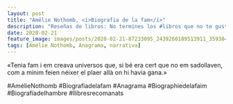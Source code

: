 ```yaml
---
layout: post
title: "Amélie Nothomb, <i>Biografia de la fam</i>"
description: "Reseñas de libros: No termines los #libros que no te gustan. I els #llibres que t'agraden llegeix-los tants cops com calgui."
date: 2020-02-21
feature_image: images/posts/2020-02-21-87233095_2439260189513911_3593846045938619760_n_17856812062760437.jpg
tags: [Amélie Nothomb, Anagrama, narrativa]
---
```


«Tenia fam i em creava universos que, si bé era cert que no em sadollaven, com a mínim feien néixer el plaer allà on hi havia gana.»
<!--more-->

#AmélieNothomb #Biografiadelafam #Anagrama #Biographiedelafaim #Biografíadelhambre #llibresrecomanats


